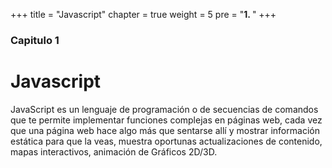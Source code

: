 +++
title = "Javascript"
chapter = true
weight = 5
pre = "<b>1. </b>"
+++
### Capitulo 1 


# Javascript

<p> JavaScript es un lenguaje de programación o de secuencias de comandos que te permite implementar funciones complejas en páginas web, cada vez que una página web hace algo más que sentarse allí y mostrar información estática para que la veas, muestra oportunas actualizaciones de contenido, mapas interactivos, animación de Gráficos 2D/3D. </p>